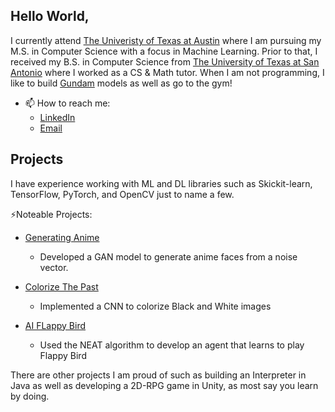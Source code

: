 ## Hello World,

I currently attend [The Univeristy of Texas at Austin](https://www.cs.utexas.edu/) where I am pursuing my M.S. in Computer Science with a focus in Machine Learning. Prior to that, I received my B.S. in Computer Science from [The University of Texas at San Antonio](https://cs.utsa.edu/) where I worked as a CS & Math tutor.
When I am not programming, I like to build [Gundam](https://www.usagundamstore.com/) models as well as go to the gym!

- 📫 How to reach me:
    - [LinkedIn](https://www.linkedin.com/in/faadnd/)
    - [Email](mailto:faadnd@utexas.edu?subject=[GitHub]%20Source%20Han%20Sans)


## Projects
I have experience working with ML and DL libraries such as Skickit-learn, TensorFlow, PyTorch, and OpenCV just to name a few. 

⚡Noteable Projects:
  - [Generating Anime](https://github.com/tsusdere/Generating-Anime)
        
    - Developed a GAN model to generate anime faces from a noise vector.
  - [Colorize The Past](https://github.com/tsusdere/Colorize_The_past)
    - Implemented a CNN to colorize Black and White images
  - [AI FLappy Bird](https://github.com/tsusdere/AIFlappyBird)
    - Used the NEAT algorithm to develop an agent that learns to play Flappy Bird
  
  There are other projects I am proud of such as building an Interpreter in Java as well as developing a 2D-RPG game in Unity, as most say
  you learn by doing.
    
<!--
**tsusdere/tsusdere** is a ✨ _special_ ✨ repository because its `README.md` (this file) appears on your GitHub profile.

Here are some ideas to get you started:

- 🔭 I’m currently working on ...
- 🌱 I’m currently learning ...
- 👯 I’m looking to collaborate on ...
- 🤔 I’m looking for help with ...
- 💬 Ask me about ...
- 📫 How to reach me: ...
- 😄 Pronouns: ...
- ⚡ Fun fact: ...
-->
